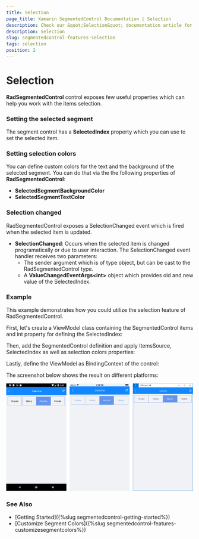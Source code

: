 ```yaml
---
title: Selection
page_title: Xamarin SegmentedControl Documentation | Selection
description: Check our &quot;Selection&quot; documentation article for Telerik SegmentedControl for Xamarin control.
description: Selection
slug: segmentedcontrol-features-selection
tags: selection
position: 2
---
```


# Selection

**RadSegmentedControl** control exposes few useful properties which can help you work with the items selection. 

### Setting the selected segment 

The segment control has a **SelectedIndex** property which you can use to set the selected item.

### Setting selection colors

You can define custom colors for the text and the background of the selected segment. You can do that via the the following properties of **RadSegmentedControl**:

- **SelectedSegmentBackgroundColor**
- **SelectedSegmentTextColor**

### Selection changed

RadSegmentedControl exposes a SelectionChanged event which is fired when the selected item is updated.

* **SelectionChanged**: Occurs when the selected item is changed programatically or due to user interaction. The SelectionChanged event handler receives two parameters:
	* The sender argument which is of type object, but can be cast to the RadSegmentedControl type.
	* A __ValueChangedEventArgs&lt;int&gt;__ object which provides old and new value of the SelectedIndex. 

### Example

This example demonstrates how you could utilize the selection feature of RadSegmentedControl.

First, let's create a ViewModel class containing the SegmentedControl items and int property for defining the SelectedIndex:

<snippet id='segmentcontrol-features-selection-viewmodel' />

Then, add the SegmentedControl definition and apply ItemsSource, SelectedIndex as well as selection colors properties:

<snippet id='segmentcontrol-features-selection-xaml'/>

Lastly, define the ViewModel as BindingContext of the control:

<snippet id='segmentcontrol-features-selection-setviewmodel' />

The screenshot below shows the result on different platforms:

![SegmentedControl selection example](images/segmentcontrol-features-selection-0.png) 

### See Also
- [Getting Started]({%slug segmentedcontrol-getting-started%})
- [Customize Segment Colors]({%slug segmentedcontrol-features-customizesegmentcolors%})